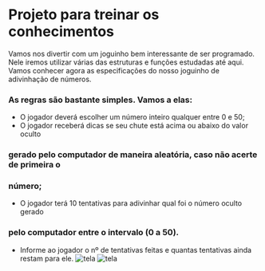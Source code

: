 # Projeto para treinar os conhecimentos
Vamos nos divertir com um joguinho bem interessante de ser programado. Nele
iremos utilizar várias das estruturas e funções estudadas até aqui.
Vamos conhecer agora as especificações do nosso joguinho de adivinhação de
números.
### As regras são bastante simples. Vamos a elas:
- O jogador deverá escolher um número inteiro qualquer entre 0 e 50;
- O jogador receberá dicas se seu chute está acima ou abaixo do valor oculto
### gerado pelo computador de maneira aleatória, caso não acerte de primeira o
### número;
- O jogador terá 10 tentativas para adivinhar qual foi o número oculto gerado
### pelo computador entre o intervalo (0 a 50).
- Informe ao jogador o nº de tentativas feitas e quantas tentativas ainda restam
para ele.
![tela](https://github.com/shenrique1970/Py/assets/79231553/9952fc13-9fc4-48b6-a236-61721ecd1a1e)
![tela](https://github.com/shenrique1970/Py/assets/79231553/79ea8cfd-5118-4d1c-88bf-9f42d400b88c)
